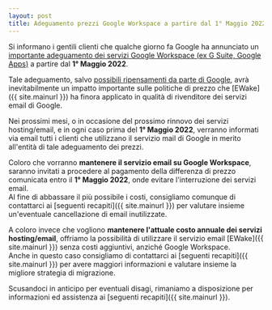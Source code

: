 ```yaml
---
layout: post
title: Adeguamento prezzi Google Workspace a partire dal 1° Maggio 2022
---
```


Si informano i gentili clienti che qualche giorno fa Google ha annunciato un [importante adeguamento dei servizi Google Workspace (ex G Suite, Google Apps)](https://www.hdblog.it/google/articoli/n550136/google-workspace-g-suite-legacy-gratis/) a partire dal **1° Maggio 2022**.

Tale adeguamento, salvo [possibili ripensamenti da parte di Google](https://twitter.com/RonAmadeo/status/1486407745867849728), avrà inevitabilmente un impatto importante sulle politiche di prezzo che [EWake]({{ site.mainurl }}) ha finora applicato in qualità di rivenditore dei servizi email di Google.

Nei prossimi mesi, o in occasione del prossimo rinnovo dei servizi hosting/email, e in ogni caso prima del **1° Maggio 2022**, verranno informati via email tutti i clienti che utilizzano il servizio mail di Google in merito all'entità di tale adeguamento dei prezzi.

Coloro che vorranno **mantenere il servizio email su Google Workspace**, saranno invitati a procedere al pagamento della differenza di prezzo comunicata entro il **1° Maggio 2022**, onde evitare l'interruzione dei servizi email.  
Al fine di abbassare il più possibile i costi, consigliamo comunque di contattarci ai [seguenti recapiti]({{ site.mainurl }}) per valutare insieme un'eventuale cancellazione di email inutilizzate.

A coloro invece che vogliono **mantenere l'attuale costo annuale dei servizi hosting/email**, offriamo la possibilità di utilizzare il servizio email [EWake]({{ site.mainurl }}) senza costi aggiuntivi, anziché Google Workspace.  
Anche in questo caso consigliamo di contattarci ai [seguenti recapiti]({{ site.mainurl }}) per avere maggiori informazioni e valutare insieme la migliore strategia di migrazione.

Scusandoci in anticipo per eventuali disagi, rimaniamo a disposizione per informazioni ed assistenza ai [seguenti recapiti]({{ site.mainurl }}).
